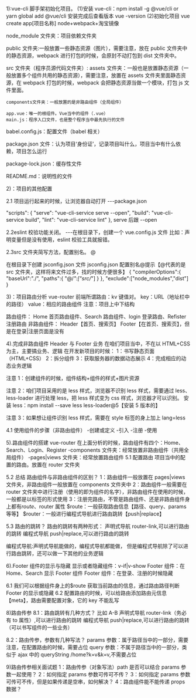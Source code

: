 1):vue-cli 脚手架初始化项目。 (1)安装 vue-cli：npm install -g @vue/cli or yarn global add @vue/cli 安装完成后查看版本 vue -version (2)初始化项目 vue create app[项目名称]
node+webpack+淘宝镜像

node_module 文件夹：项目依赖文件夹

public 文件夹:一般放置一些静态资源（图片），需要注意，放在 public 文件夹中的静态资源，webpack 进行打包的时候，会原封不动打包到 dist 文件夹中。

src 文件夹（程序员源代码文件夹）:
assets 文件夹：一般也是放置静态资源（一般放置多个组件共用的静态资源），需要注意，放置在 assets 文件夹里面静态资源，在 webpack 打包的时候，webpack 会把静态资源当做一个模块，打包 js 文件里面。

    components文件夹：一般放置的是非路由组件（全局组件）

    app.vue：唯一的根组件。Vue当中的组件（.vue）
    main.js：程序入口文件，也是整个程序当中最先执行的文件

babel.config.js：配置文件（babel 相关）

package.json 文件：认为项目‘身份证’，记录项目叫什么，项目当中有什么依赖，项目怎么运行

package-lock.json：缓存性文件

README.md：说明性的文件

2)：项目的其他配置

2.1 项目运行起来的时候，让浏览器自动打开
---package.json

"scripts": {
"serve": "vue-cli-service serve --open",
"build": "vue-cli-service build",
"lint": "vue-cli-service lint"
}, serve 后跟 --open

2.2eslint 校验功能关闭。
---在根目录下，创建一个 vue.config.js 文件
比如：声明变量但是没有使用，eslint 校验工具就报错。

2.3src 文件夹简写方法，配置别名。 @

在根目录下创建 jsconfig.json 文件
jsconfig.json 配置别名@提示【@代表的是 src 文件夹，这样将来文件过多，找的时候方便很多】
{
"compilerOptions":{
"baseUrl":"./",
"paths":{
"@/_":["src/_"]
}
},
"exclude":["node_modules","dist"]
}

3)：项目路由分析
vue-router
前端所谓路由：kv 键值对。
key：URL（地址栏中的路径）
value：相应的路由组件
注意：项目上中下结构

路由组件：
Home 首页路由组件、Search 路由组件、login 登录路由、Refister 注册路由
非路由组件：
Header【首页、搜索页】
Footer【在首页、搜索页】，但是在登录|注册页面是没有

4).完成非路由组件 Header 与 Footer 业务
在咱们项目当中，不在以 HTML+CSS 为主，主要搞业务、逻辑
在开发新项目的时候：
1：书写静态页面（HTML+CSS）
2：拆分组件
3：获取服务器的数据动态展示
4：完成相应的动态业务逻辑

注意 1：创建组件的时候，组件结构+组件的样式+图片资源

注意 2：咱们项目采用的是 less 样式，浏览器不识别 less 样式，需要通过 less、less-loader 进行处理 less，把 less 样式变为 css 样式，浏览器才可以识别。
安装 less：npm install --save less less-loader@5【安装 5 版本的】

注意 3：如果想让组件识别 less 样式，需要在 style 标签的身上加上 lang=less

4.1 使用组件的步骤（非路由组件） -创建或定义 -引入 -注册 -使用

5).路由组件的搭建
vue-router
在上面分析的时候，路由组件有四个：Home、Search、Login、Register
-components 文件夹：经常放置非路由组件（共用全局组件）
-pages|views 文件夹：经常放置路由组件
5.1 配置路由
项目当中的配置的路由。放置在 router 文件夹

5.2 总结
路由组件与非路由组件的区别？
1：路由组件一般放置在 pages|views 文件夹，非路由组件一般放置在 components 文件夹中
2：路由组件一般需要在 router 文件夹中进行注册（使用的即为组件的名字），非路由组件在使用的时候，一般都是以标签的形式使用
3：注册完路由，不管是路由组件、还是非路由组件身上都有$route、$router 属性
$route：一般获取路由信息【路径、query、params等等】
$router：一般进行编程式导航进行路由跳转【push|replace】

5.3 路由的跳转？
路由的跳转有两种形式：
声明式导航 router-link,可以进行路由的跳转
编程式导航 push|replace,可以进行路由的跳转

编程式导航:声明式导航能做的，编程式导航都能做，
但是编程式导航除了可以进行路由跳转，还可以做一下其他的业务逻辑

6).Footer 组件的显示与隐藏
显示或者隐藏组件：v-if|v-show
Footer 组件：在 Home、Search 显示 Footer 组件
Footer 组件：在登录、注册的时候隐藏

6.1 我们可以根据组件身上的$route 获取当前路由的信息，通过路由路径判断 Footer 的显示或隐藏
6.2 配置路由的时候，可以给路由添加路由元信息【meta】，路由需要配置对象，它的 key 不能乱写

8)路由传参
8.1：路由跳转有几种方式？
比如 A-B
声明式导航 router-link（务必有 to 属性）,可以进行路由的跳转
编程式导航 push|replace,可以进行路由的跳转（可以书写组件的一些业务）

8.2：路由传参，参数有几种写法？
params 参数：属于路径当中的一部分，需要注意，在配置路由的时候，需要占位
query 参数：不属于路径当中的一部分，类似于 ajax 中的 queryString /home?k=v&k=v,不需要占位

9)路由传参相关面试题
1：路由传参（对象写法）path 是否可以结合 params 参数一起使用？
2：如何指定 params 参数可传可不传？
3：如何指定 params 参数可传可不传，但是如果传递是空串，如何解决？
4：路由组件能不能传递 props 数据？
